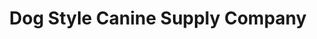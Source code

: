 ---
title: "Dog Style Canine Supply Company"
url: /longview/dog-style-canine-supply-company/
shop: pet
---